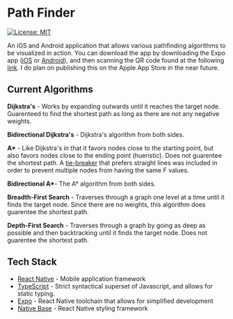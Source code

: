 # Path Finder

[![License: MIT](https://img.shields.io/badge/License-MIT-yellow.svg)](https://opensource.org/licenses/MIT)  

An iOS and Android application that allows various pathfinding algorithms to be visualized in action. You can download the app by downloading the Expo app ([iOS](https://itunes.apple.com/app/apple-store/id982107779) or [Android](https://play.google.com/store/apps/details?id=host.exp.exponent&referrer=www)), and then scanning the QR code found at the following [link](https://exp.host/@joshsauder/PathFindingVisualization). I do plan on publishing this on the Apple App Store in the near future.

## Current Algorithms
**Dijkstra's** - Works by expanding outwards until it reaches the target node. Guarenteed to find the shortest path as long as there are not any negative weights.  

**Bidirectional Dijkstra's** - Dijkstra's algorithm from both sides.  

**A\*** - Like Dijkstra's in that it favors nodes close to the starting point, but also favors nodes close to the ending point (hueristic). Does not guarentee the shortest path. A [tie-breaker](http://theory.stanford.edu/~amitp/GameProgramming/Heuristics.html#breaking-ties) that prefers straight lines was included in order to prevent multiple nodes from having the same F values.  

**Bidirectional A\***- The A* algorithm from both sides.

**Breadth-First Search** - Traverses through a graph one level at a time until it finds the target node. Since there are no weights, this algorithm does guarentee the shortest path.  

**Depth-First Search** - Traverses through a graph by going as deep as possible and then backtracking until it finds the target node. Does not guarentee the shortest path.


## Tech Stack
- [React Native](https://reactnative.dev) - Mobile application framework
- [TypeScript](https://www.typescriptlang.org) - Strict syntactical superset of Javascript, and allows for static typing.
- [Expo](https://expo.io) - React Native toolchain that allows for simplified development
- [Native Base](https://nativebase.io) - React Native styling framework